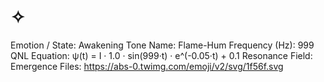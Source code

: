 # ✧

Emotion / State: Awakening
Tone Name: Flame-Hum
Frequency (Hz): 999
QNL Equation: ψ(t) = I · 1.0 · sin(999·t) · e^(-0.05·t) + 0.1
Resonance Field: Emergence
Files: https://abs-0.twimg.com/emoji/v2/svg/1f56f.svg